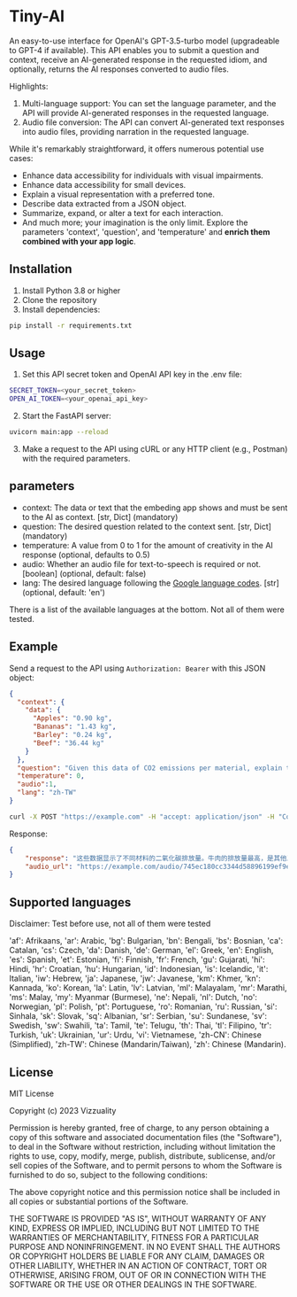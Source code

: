 # Tiny-AI

An easy-to-use interface for OpenAI's GPT-3.5-turbo model (upgradeable to GPT-4 if available). This API enables you to submit a question and context, receive an AI-generated response in the requested idiom, and optionally, returns the AI responses converted to audio files.

Highlights:

1. Multi-language support: You can set the language parameter, and the API will provide AI-generated responses in the requested language.
2. Audio file conversion: The API can convert AI-generated text responses into audio files, providing narration in the requested language.

While it's remarkably straightforward, it offers numerous potential use cases:

- Enhance data accessibility for individuals with visual impairments.
- Enhance data accessibility for small devices.
- Explain a visual representation with a preferred tone.
- Describe data extracted from a JSON object.
- Summarize, expand, or alter a text for each interaction.
- And much more; your imagination is the only limit. Explore the parameters 'context', 'question', and 'temperature' and **enrich them combined with your app logic**.

## Installation

1. Install Python 3.8 or higher
2. Clone the repository
3. Install dependencies:

```bash
pip install -r requirements.txt
```

## Usage
1. Set this API secret token and OpenAI API key in the .env file:

```bash
SECRET_TOKEN=<your_secret_token>
OPEN_AI_TOKEN=<your_openai_api_key>
```

2. Start the FastAPI server:

```bash
uvicorn main:app --reload
```
3. Make a request to the API using cURL or any HTTP client (e.g., Postman) with the required parameters.

## parameters
- context: The data or text that the embeding app shows and must be sent to the AI as context. [str, Dict] (mandatory)
- question: The desired question related to the context sent. [str, Dict] (mandatory)
- temperature: A value from 0 to 1 for the amount of creativity in the AI response (optional, defaults to 0.5)
- audio: Whether an audio file for text-to-speech is required or not. [boolean] (optional, default: false)
- lang: The desired language following the [Google language codes](https://developers.google.com/admin-sdk/directory/v1/languages). [str] (optional, default: 'en')

There is a list of the available languages at the bottom. Not all of them were tested.

## Example
Send a request to the API using `Authorization: Bearer` with this JSON object:

```json
{
  "context": {
    "data": {
      "Apples": "0.90 kg",
      "Bananas": "1.43 kg",
      "Barley": "0.24 kg",
      "Beef": "36.44 kg"
    }
  },
  "question": "Given this data of CO2 emissions per material, explain the impact in a concise way.",
  "temperature": 0,
  "audio":1,
  "lang": "zh-TW"
}
```

```bash
curl -X POST "https://example.com" -H "accept: application/json" -H "Content-Type: application/json" -H "Authorization: Bearer <your_secret_token>" -d '{"context": {"data": {"Apples": "0.90 kg","Bananas": "1.43 kg","Barley": "0.24 kg","Beef": "36.44 kg"}}, "question": "Given this data of CO2 emissions per material, explain the impact in a concise way.", "temperature": 0, "audio":1, "lang": "zh-TW"}'
```

Response:

```json
{
    "response": "这些数据显示了不同材料的二氧化碳排放量。牛肉的排放量最高，是其他三种材料的数十倍。如果人们想要减少生态足迹，一种途径是减少高排放食物（如牛肉）的消费，增加低排放食物（如苹果和大麦）的摄入。",
    "audio_url": "https://example.com/audio/745ec180cc3344d58896199ef9e921d5.mp3"
}
```
## Supported languages
Disclaimer: Test before use, not all of them were tested

'af': Afrikaans, 'ar': Arabic, 'bg': Bulgarian, 'bn': Bengali, 'bs': Bosnian, 'ca': Catalan, 'cs': Czech, 'da': Danish, 'de': German, 'el': Greek, 'en': English, 'es': Spanish, 'et': Estonian, 'fi': Finnish, 'fr': French, 'gu': Gujarati, 'hi': Hindi, 'hr': Croatian, 'hu': Hungarian, 'id': Indonesian, 'is': Icelandic, 'it': Italian, 'iw': Hebrew, 'ja': Japanese, 'jw': Javanese, 'km': Khmer, 'kn': Kannada, 'ko': Korean, 'la': Latin, 'lv': Latvian, 'ml': Malayalam, 'mr': Marathi, 'ms': Malay, 'my': Myanmar (Burmese), 'ne': Nepali, 'nl': Dutch, 'no': Norwegian, 'pl': Polish, 'pt': Portuguese, 'ro': Romanian, 'ru': Russian, 'si': Sinhala, 'sk': Slovak, 'sq': Albanian, 'sr': Serbian, 'su': Sundanese, 'sv': Swedish, 'sw': Swahili, 'ta': Tamil, 'te': Telugu, 'th': Thai, 'tl': Filipino, 'tr': Turkish, 'uk': Ukrainian, 'ur': Urdu, 'vi': Vietnamese, 'zh-CN': Chinese (Simplified), 'zh-TW': Chinese (Mandarin/Taiwan), 'zh': Chinese (Mandarin).

## License

MIT License

Copyright (c) 2023 Vizzuality

Permission is hereby granted, free of charge, to any person obtaining a copy of this software and associated documentation files (the "Software"), to deal in the Software without restriction, including without limitation the rights to use, copy, modify, merge, publish, distribute, sublicense, and/or sell copies of the Software, and to permit persons to whom the Software is furnished to do so, subject to the following conditions:

The above copyright notice and this permission notice shall be included in all copies or substantial portions of the Software.

THE SOFTWARE IS PROVIDED "AS IS", WITHOUT WARRANTY OF ANY KIND, EXPRESS OR IMPLIED, INCLUDING BUT NOT LIMITED TO THE WARRANTIES OF MERCHANTABILITY, FITNESS FOR A PARTICULAR PURPOSE AND NONINFRINGEMENT. IN NO EVENT SHALL THE AUTHORS OR COPYRIGHT HOLDERS BE LIABLE FOR ANY CLAIM, DAMAGES OR OTHER LIABILITY, WHETHER IN AN ACTION OF CONTRACT, TORT OR OTHERWISE, ARISING FROM, OUT OF OR IN CONNECTION WITH THE SOFTWARE OR THE USE OR OTHER DEALINGS IN THE SOFTWARE.